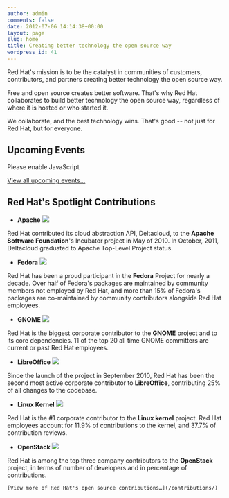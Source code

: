 ```yaml
---
author: admin
comments: false
date: 2012-07-06 14:14:38+00:00
layout: page
slug: home
title: Creating better technology the open source way
wordpress_id: 41
---
```


Red Hat's mission is to be the catalyst in communities of customers, contributors, and partners creating better technology the open source way.





Free and open source creates better software. That's why Red Hat collaborates to build better technology the open source way, regardless of where it is hosted or who started it.





We collaborate, and the best technology wins. That's good -- not just for Red Hat, but for everyone.






## Upcoming Events

Please enable JavaScript


[View all upcoming events…](/speaking-engagements/)








## Red Hat's Spotlight Contributions





  


    
  * **Apache**
      ![](/images/apache.png)

Red Hat contributed its cloud abstraction API, Deltacloud, to the **Apache Software Foundation**'s Incubator project in May of 2010. In October, 2011, Deltacloud graduated to Apache Top-Level Project status.
      


    

    
  * **Fedora**
      ![](/images/fedora.png)

Red Hat has been a proud participant in the **Fedora** Project for nearly a decade. Over half of Fedora's packages are maintained by community members not employed by Red Hat, and more than 15% of Fedora's packages are co-maintained by community contributors alongside Red Hat employees. 
      


    

    
  * **GNOME**
      ![](/images/gnome.png)

Red Hat is the biggest corporate contributor to the **GNOME** project and to its core dependencies. 11 of the top 20 all time GNOME committers are current or past Red Hat employees.
      


    

    
  * **LibreOffice**
      ![](/images/libreoffice.png)

Since the launch of the project in September 2010, Red Hat has been the second most active corporate contributor to **LibreOffice**, contributing 25% of all changes to the codebase. 
      


    

    
  * **Linux Kernel**
      ![](/images/linux.png)

Red Hat is the #1 corporate contributor to the **Linux kernel** project.  Red Hat employees account for 11.9% of contributions to the kernel, and 37.7% of contribution reviews.
      


    

    
  * **OpenStack**
      ![](/images/openstack.png)

Red Hat is among the top three company contributors to the **OpenStack** project, in terms of number of developers and in percentage of contributions. 
      


    

  

  


    [View more of Red Hat's open source contributions…](/contributions/)
  






